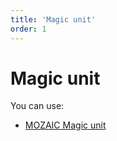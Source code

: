 ```yaml
---
title: 'Magic unit'
order: 1
---
```


# Magic unit

You can use:

* [MOZAIC Magic unit](http://mozaic.adeo.cloud/Foundations/MagicUnit/)
